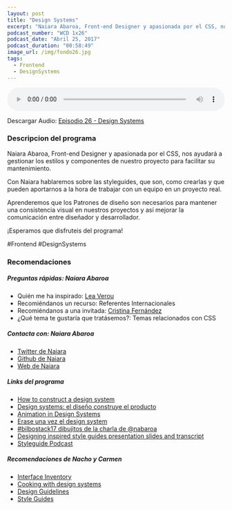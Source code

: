 ```yaml
---
layout: post
title: "Design Systems"
excerpt: "Naiara Abaroa, Front-end Designer y apasionada por el CSS, nos ayudará a entender los Design Systems."
podcast_number: "WCD 1x26"
podcast_date: "Abril 25, 2017"
podcast_duration: "00:58:49"
image_url: /img/fondo26.jpg
tags: 
  - Frontend
  - DesignSystems
---
```


<audio src="http://www.podtrac.com/pts/redirect.mp3/archive.org/download/WCD-26/WeCodeSign%201x26%20-%20Design%20Systems.mp3" preload="auto" controls style="width: 100%;">
  <p>Tu navegador no implementa el elemento audio</p>
</audio>

<p>Descargar Audio: <a href="http://www.podtrac.com/pts/redirect.mp3/archive.org/download/WCD-26/WeCodeSign%201x26%20-%20Design%20Systems.mp3" title="Botón derecho del ratón, luego guardar enlace como...">Episodio 26 - Design Systems</a></p>

<h3 class="post-title  post-heading">Descripcion del programa</h3>

Naiara Abaroa, Front-end Designer y apasionada por el CSS, nos ayudará a gestionar los estilos y componentes de nuestro proyecto para facilitar su mantenimiento. 

Con Naiara hablaremos sobre las styleguides, que son, como crearlas y que pueden aportarnos a la hora de trabajar con un equipo en un proyecto real. 

Aprenderemos que los Patrones de diseño son necesarios para mantener una consistencia visual en nuestros proyectos y así mejorar la comunicación entre diseñador y desarrollador.

¡Esperamos que disfruteis del programa!
 
<div class="rule"></div>

#Frontend #DesignSystems

<div class="rule"></div>

<h3 class="post-title  post-heading">Recomendaciones</h3>

##### Preguntas rápidas: Naiara Abaroa

<ul>
  <li class="recomendacion"><span>Quién me ha inspirado: </span><a href="https://twitter.com/LeaVerou">Lea Verou</a></li>
  <li class="recomendacion"><span>Recomiéndanos un recurso: </span>Referentes Internacionales</li>
  <li class="recomendacion"><span>Recomiéndanos a una invitada: </span><a href="https://twitter.com/cristinafsanz">Cristina Fernández</a></li>
  <li class="recomendacion"><span>¿Qué tema te gustaría que tratásemos?: </span>Temas relacionados con CSS</li>
</ul>

##### Contacta con: Naiara Abaroa

<ul>
  <li class="recomendacion"><a href="https://twitter.com/nabaroa">Twitter de Naiara</a></li>
  <li class="recomendacion"><a href="https://github.com/nabaroa">Github de Naiara</a></li>
  <li class="recomendacion"><a href="http://www.naknak.me/">Web de Naiara</a></li>
</ul>

##### Links del programa

<ul>
  <li class="recomendacion"><a href="https://medium.freecodecamp.com/how-to-construct-a-design-system-864adbf2a117">How to construct a design system</a></li>
  <li class="recomendacion"><a href="http://octuweb.com/design-systems-diseno-construye-producto/">Design systems: el diseño construye el producto</a></li>
  <li class="recomendacion"><a href="https://24ways.org/2016/animation-in-design-systems/">Animation in Design Systems</a></li>
  <li class="recomendacion"><a href="https://nabaroa.github.io/erase-una-vez-el-design-system/#/">Erase una vez el design system</a></li>
  <li class="recomendacion"><a href="https://twitter.com/Aitortxu/status/827824977772703744">#bilbostack17 dibujitos de la charla de @nabaroa</a></li>
  <li class="recomendacion"><a href="https://stuffandnonsense.co.uk/blog/about/designing-inspired-style-guides-presentation-slides-and-transcript">Designing inspired style guides presentation slides and transcript</a></li>
  <li class="recomendacion"><a href="http://styleguides.io/podcast/">Styleguide Podcast</a></li>
</ul>

##### Recomendaciones de Nacho y Carmen

<ul>
  <li class="recomendacion"><a href="http://bradfrost.com/blog/post/interface-inventory/">Interface Inventory</a></li>
  <li class="recomendacion"><a href="http://danmall.me/articles/cooking-with-design-systems/">Cooking with design systems</a></li>
  <li class="recomendacion"><a href="http://designguidelines.co/">Design Guidelines</a></li>
  <li class="recomendacion"><a href="http://styleguides.io/">Style Guides</a></li>
</ul>
